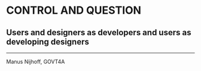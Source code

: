 # CONTROL AND QUESTION
## Users and designers as developers and users as developing designers

___

Manus Nijhoff, GOVT4A

<footer></footer>